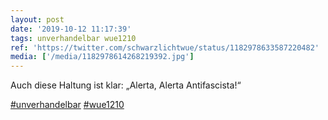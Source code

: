 ```yaml
---
layout: post
date: '2019-10-12 11:17:39'
tags: unverhandelbar wue1210
ref: 'https://twitter.com/schwarzlichtwue/status/1182978633587220482'
media: ['/media/1182978614268219392.jpg']
---
```

Auch diese Haltung ist klar: „Alerta, Alerta Antifascista!“

[#unverhandelbar](/t/unverhandelbar) [#wue1210](/t/wue1210) 